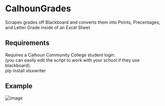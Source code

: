 # CalhounGrades
Scrapes grades off Blackboard and converts them into Points, Precentages, and Letter Grade inside of an Excel Sheet

## Requirements
Requires a Calhoun Community College student login.<br>
(you can easily edit the script to work with your school if they use blackboard).<br>
pip install xlsxwriter

## Example
![image](https://github.com/TinsleyDevers/CalhounGrades/assets/75707609/4e1342f3-7558-4515-a7bc-deac17daeef0)
